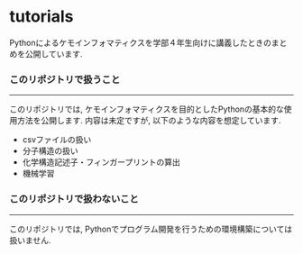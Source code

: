 # tutorials
Pythonによるケモインフォマティクスを学部４年生向けに講義したときのまとめを公開しています.  
### このリポジトリで扱うこと
---
このリポジトリでは, ケモインフォマティクスを目的としたPythonの基本的な使用方法を公開します. 内容は未定ですが, 以下のような内容を想定しています.  
* csvファイルの扱い
* 分子構造の扱い
* 化学構造記述子・フィンガープリントの算出
* 機械学習

### このリポジトリで扱わないこと
---
このリポジトリでは, Pythonでプログラム開発を行うための環境構築については扱いません.
